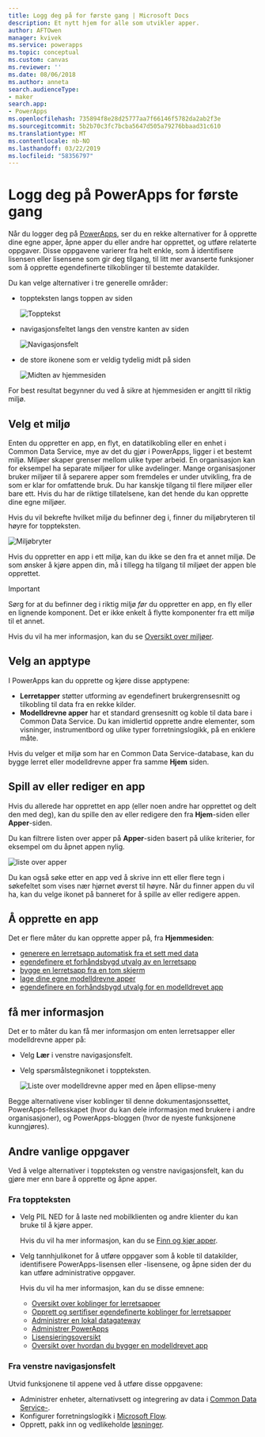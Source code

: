 ```yaml
---
title: Logg deg på for første gang | Microsoft Docs
description: Et nytt hjem for alle som utvikler apper.
author: AFTOwen
manager: kvivek
ms.service: powerapps
ms.topic: conceptual
ms.custom: canvas
ms.reviewer: ''
ms.date: 08/06/2018
ms.author: anneta
search.audienceType:
- maker
search.app:
- PowerApps
ms.openlocfilehash: 735894f8e28d25777aa7f66146f5782da2ab2f3e
ms.sourcegitcommit: 5b2b70c3fc7bcba5647d505a79276bbaad31c610
ms.translationtype: MT
ms.contentlocale: nb-NO
ms.lasthandoff: 03/22/2019
ms.locfileid: "58356797"
---
```

# <a name="sign-in-to-powerapps-for-the-first-time"></a>Logg deg på PowerApps for første gang

Når du logger deg på [PowerApps](https://web.powerapps.com?utm_source=padocs&utm_medium=linkinadoc&utm_campaign=referralsfromdoc), ser du en rekke alternativer for å opprette dine egne apper, åpne apper du eller andre har opprettet, og utføre relaterte oppgaver. Disse oppgavene varierer fra helt enkle, som å identifisere lisensen eller lisensene som gir deg tilgang, til litt mer avanserte funksjoner som å opprette egendefinerte tilkoblinger til bestemte datakilder.

Du kan velge alternativer i tre generelle områder:

- toppteksten langs toppen av siden

    ![Topptekst](media/intro-maker-portal/header.png)

- navigasjonsfeltet langs den venstre kanten av siden

    ![Navigasjonsfelt](media/intro-maker-portal/nav-bar.png)

- de store ikonene som er veldig tydelig midt på siden

    ![Midten av hjemmesiden](media/intro-maker-portal/center-area.png)

For best resultat begynner du ved å sikre at hjemmesiden er angitt til riktig miljø.

## <a name="choose-an-environment"></a>Velg et miljø

Enten du oppretter en app, en flyt, en datatilkobling eller en enhet i Common Data Service, mye av det du gjør i PowerApps, ligger i et bestemt miljø. Miljøer skaper grenser mellom ulike typer arbeid. En organisasjon kan for eksempel ha separate miljøer for ulike avdelinger. Mange organisasjoner bruker miljøer til å separere apper som fremdeles er under utvikling, fra de som er klar for omfattende bruk. Du har kanskje tilgang til flere miljøer eller bare ett. Hvis du har de riktige tillatelsene, kan det hende du kan opprette dine egne miljøer.

Hvis du vil bekrefte hvilket miljø du befinner deg i, finner du miljøbryteren til høyre for toppteksten.

![Miljøbryter](media/intro-maker-portal/environment-switcher.png)

Hvis du oppretter en app i ett miljø, kan du ikke se den fra et annet miljø. De som ønsker å kjøre appen din, må i tillegg ha tilgang til miljøet der appen ble opprettet.

> [!IMPORTANT]
> Sørg for at du befinner deg i riktig miljø *før* du oppretter en app, en fly eller en lignende komponent. Det er ikke enkelt å flytte komponenter fra ett miljø til et annet.

Hvis du vil ha mer informasjon, kan du se [Oversikt over miljøer](../../administrator/environments-overview.md).

## <a name="choose-an-app-type"></a>Velg an apptype

I PowerApps kan du opprette og kjøre disse apptypene:

- **Lerretapper** støtter utforming av egendefinert brukergrensesnitt og tilkobling til data fra en rekke kilder.
- **Modelldrevne apper** har et standard grensesnitt og koble til data bare i Common Data Service. Du kan imidlertid opprette andre elementer, som visninger, instrumentbord og ulike typer forretningslogikk, på en enklere måte.

Hvis du velger et miljø som har en Common Data Service-database, kan du bygge lerret eller modelldrevne apper fra samme **Hjem** siden.

## <a name="play-or-edit-an-app"></a>Spill av eller rediger en app

Hvis du allerede har opprettet en app (eller noen andre har opprettet og delt den med deg), kan du spille den av eller redigere den fra **Hjem**-siden eller **Apper**-siden.

Du kan filtrere listen over apper på **Apper**-siden basert på ulike kriterier, for eksempel om du åpnet appen nylig.

![liste over apper](./media/intro-maker-portal/find-apps.png)

Du kan også søke etter en app ved å skrive inn ett eller flere tegn i søkefeltet som vises nær hjørnet øverst til høyre. Når du finner appen du vil ha, kan du velge ikonet på banneret for å spille av eller redigere appen.

## <a name="create-an-app"></a>Å opprette en app

Det er flere måter du kan opprette apper på, fra **Hjemmesiden**:

- [generere en lerretsapp automatisk fra et sett med data](data-platform-create-app.md)
- [egendefinere et forhåndsbygd utvalg av en lerretsapp](open-and-run-a-sample-app.md)
- [bygge en lerretsapp fra en tom skjerm](data-platform-create-app-scratch.md)
- [lage dine egne modelldrevne apper](../model-driven-apps/overview-model-driven-samples.md)
- [egendefinere en forhåndsbygd utvalg for en modelldrevet app](../model-driven-apps/build-first-model-driven-app.md)

## <a name="learn-more"></a>få mer informasjon

Det er to måter du kan få mer informasjon om enten lerretsapper eller modelldrevne apper på:

- Velg **Lær** i venstre navigasjonsfelt.
- Velg spørsmålstegnikonet i toppteksten.

    ![Liste over modelldrevne apper med en åpen ellipse-meny](media/intro-maker-portal/help-icon.png)

Begge alternativene viser koblinger til denne dokumentasjonssettet, PowerApps-fellesskapet (hvor du kan dele informasjon med brukere i andre organisasjoner), og PowerApps-bloggen (hvor de nyeste funksjonene kunngjøres).

## <a name="other-common-tasks"></a>Andre vanlige oppgaver

Ved å velge alternativer i toppteksten og venstre navigasjonsfelt, kan du gjøre mer enn bare å opprette og åpne apper.

### <a name="from-the-header"></a>Fra toppteksten

- Velg PIL NED for å laste ned mobilklienten og andre klienter du kan bruke til å kjøre apper.

    Hvis du vil ha mer informasjon, kan du se [Finn og kjør apper](../../user/index.md).

- Velg tannhjulikonet for å utføre oppgaver som å koble til datakilder, identifisere PowerApps-lisensen eller -lisensene, og åpne siden der du kan utføre administrative oppgaver.

    Hvis du vil ha mer informasjon, kan du se disse emnene:

  - [Oversikt over koblinger for lerretsapper](connections-list.md)
  - [Opprett og sertifiser egendefinerte koblinger for lerretsapper](register-custom-api.md)
  - [Administrer en lokal datagateway](gateway-management.md)
  - [Administrer PowerApps](../../administrator/index.md)
  - [Lisensieringsoversikt](../../administrator/pricing-billing-skus.md)
  - [Oversikt over hvordan du bygger en modelldrevet app](../model-driven-apps/model-driven-app-overview.md)

### <a name="from-the-left-navigation-bar"></a>Fra venstre navigasjonsfelt

Utvid funksjonene til appene ved å utføre disse oppgavene:

- Administrer enheter, alternativsett og integrering av data i [Common Data Service-](../common-data-service/data-platform-intro.md).
- Konfigurer forretningslogikk i [Microsoft Flow](https://docs.microsoft.com/flow/getting-started).
- Opprett, pakk inn og vedlikeholde [løsninger](../../developer/common-data-service/introduction-solutions.md).
